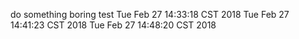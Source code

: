 
do something boring
test
Tue Feb 27 14:33:18 CST 2018
Tue Feb 27 14:41:23 CST 2018
Tue Feb 27 14:48:20 CST 2018
